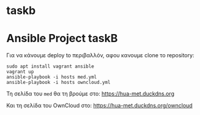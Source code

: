 # taskb
Ansible Project
taskB
=====

Για να κάνουμε deploy to περιβαλλόν, αφου κανουμε clone το repository:

```
sudo apt install vagrant ansible
vagrant up
ansible-playbook -i hosts med.yml
ansible-playbook -i hosts owncloud.yml
```

Τη σελίδα του `med` θα τη βρούμε στο: https://hua-met.duckdns.org

Και τη σελίδα του OwnCloud στο: https://hua-met.duckdns.org/owncloud
